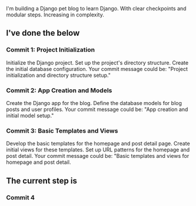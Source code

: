 I'm building a Django pet blog to learn Django.
With clear checkpoints and modular steps. Increasing in complexity.

## I've done the below

### Commit 1: Project Initialization

Initialize the Django project.
Set up the project's directory structure.
Create the initial database configuration.
Your commit message could be: "Project initialization and directory structure setup."

### Commit 2: App Creation and Models

Create the Django app for the blog.
Define the database models for blog posts and user profiles.
Your commit message could be: "App creation and initial model setup."

### Commit 3: Basic Templates and Views

Develop the basic templates for the homepage and post detail page.
Create initial views for these templates.
Set up URL patterns for the homepage and post detail.
Your commit message could be: "Basic templates and views for homepage and post detail.

## The current step is

### Commit 4

